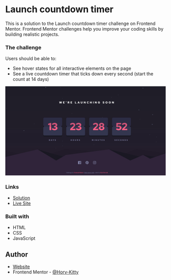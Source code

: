 # Launch countdown timer

This is a solution to the Launch countdown timer challenge on Frontend Mentor. Frontend Mentor challenges help you improve your coding skills by building realistic projects.

### The challenge

Users should be able to:

- See hover states for all interactive elements on the page
- See a live countdown timer that ticks down every second (start the count at 14 days)

![](images/screenshot.jpg)

### Links

- [Solution](https://www.frontendmentor.io/solutions/launch-countdown-timer-solution-HUD8qM4Q5O)
- [Live Site](https://launch-countdown-timer-kitti-horvath.netlify.app/)

### Built with

- HTML
- CSS
- JavaScript

## Author

- [Website](https://www.kittihorvath.com)
- Frontend Mentor - [@Horv-Kitty](https://www.frontendmentor.io/profile/Horv-Kitty)
